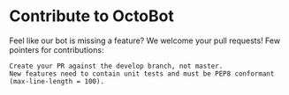 # Contribute to OctoBot

Feel like our bot is missing a feature? We welcome your pull requests! Few pointers for contributions:

    Create your PR against the develop branch, not master.
    New features need to contain unit tests and must be PEP8 conformant (max-line-length = 100).